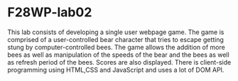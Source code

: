 # F28WP-lab02

This lab consists of developing a single user webpage game. The game is comprised of a user-controlled bear character that tries to escape getting stung by computer-controlled bees. The game allows the addition of more bees as well as manipulation of the speeds of the bear and the bees as well as refresh period of the bees. Scores are also displayed. There is client-side programming using HTML,CSS and JavaScript and uses a lot of DOM API.